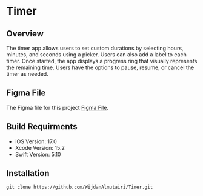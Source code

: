 # Timer

## Overview
The timer app allows users to set custom durations by selecting hours, minutes, and seconds using a picker. Users can also add a label to each timer. Once started, the app displays a progress ring that visually represents the remaining time. Users have the options to pause, resume, or cancel the timer as needed.

## Figma File
The Figma file for this project [Figma File](https://www.figma.com/design/ueb1pFCp8cx7xOTPYFYKHH/Timer--Countdown?node-id=45-4&t=nz16OW2vHWy3Qq3n-1).

## Build Requirments
- iOS Version: 17.0
- Xcode Version: 15.2
- Swift Version: 5.10

## Installation
`git clone https://github.com/WijdanAlmutairi/Timer.git`
